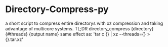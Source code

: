 # Directory-Compress-py
a short script to compress entire directorys with xz compression and taking advantage of multicore systems.
TL;DR
directory_compress {directory} {#threads} {output name}
same effect as:
  'tar c {} | xz --threads={} > {}.tar.xz'
